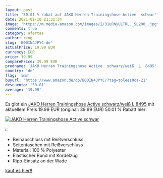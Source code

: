 ```yaml
---
layout: post
title: '50.01 % rabat auf JAKO Herren Trainingshose Active  schwar'
date: 2021-01-10 21:31:34
image: 'https://m.media-amazon.com/images/I/31uRNyULTRL._SL200_.jpg'
comments: true
category: ofertas
author: ring
slug: 'B00IN4JPYC-de'
actualPrice: 19.99 EUR
currency: EUR
price: 19.99
comparePrice: 39.99 EUR
prodname: 'JAKO Herren Trainingshose Active  schwarz/weiß  L  8495'
country: 'de'
flag: '🇩🇪'
buyurl: 'https://www.amazon.de/dp/B00IN4JPYC/?tag=tolees0ca-21'
descuento: '50.01'
average: '19.99'
---
```


Es gibt ein [JAKO Herren Trainingshose Active  schwarz/weiß  L  8495](https://www.amazon.de/dp/B00IN4JPYC/?tag=tolees0ca-21) mit aktuellem Preis 19.99 EUR (original: 39.99 EUR) 50.01 % Rabatt hier:

[![JAKO Herren Trainingshose Active  schwar](https://m.media-amazon.com/images/I/31uRNyULTRL._SL200_.jpg)](https://www.amazon.de/dp/B00IN4JPYC/?tag=tolees0ca-21)

ℹ️:

- Beinabschluss mit Reißverschluss
- Seitentaschen mit Reißverschluss
- Material: 100 % Polyester
- Elastischer Bund mit Kordelzug
- Ripp-Einsatz an der Wade

[kauf es hier!!](https://www.amazon.de/dp/B00IN4JPYC/?tag=tolees0ca-21)
